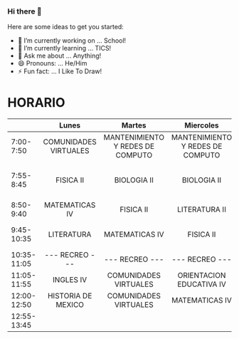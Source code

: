 ### Hi there 👋




Here are some ideas to get you started:

- 🔭 I’m currently working on ... School!
- 🌱 I’m currently learning ... TICS!
- 💬 Ask me about ... Anything!
- 😄 Pronouns: ... He/Him
- ⚡ Fun fact: ... I Like To Draw!


# HORARIO


|             |         Lunes         |              Martes              |             Miercoles            |                      Jueves                     |              Viernes             |
|-------------|:---------------------:|:--------------------------------:|:--------------------------------:|:-----------------------------------------------:|:--------------------------------:|
|  7:00-7:50  | COMUNIDADES VIRTUALES | MANTENIMIENTO Y REDES DE COMPUTO | MANTENIMIENTO Y REDES DE COMPUTO |                    FISICA II                    | MANTENIMIENTO Y REDES DE COMPUTO |
|  7:55-8:45  |       FISICA II       |            BIOLOGIA II           |            BIOLOGIA II           | ACTIVIDADES FISICAS DEPORTIVAS Y RECREATIVAS IV |            BIOLOGIA II           |
|  8:50-9:40  |     MATEMATICAS IV    |             FISICA II            |           LITERATURA II          |                  MATEMATICAS IV                 |          MATEMATICAS IV          |
|  9:45-10:35 |       LITERATURA      |          MATEMATICAS IV          |             FISICA II            |         MANTENIMIENTO Y REDES DE COMPUTO        |             FISICA II            |
| 10:35-11:05 |     --- RECREO ---    |          --- RECREO ---          |          --- RECREO ---          |                  --- RECREO ---                 |          --- RECREO ---          |
| 11:05-11:55 |       INGLES IV       |       COMUNIDADES VIRTUALES      |     ORIENTACION EDUCATIVA IV     |                    INGLES IV                    |        HISTORIA DE MEXICO        |
| 12:00-12:50 |   HISTORIA DE MEXICO  |       COMUNIDADES VIRTUALES      |          MATEMATICAS IV          |              HISTORIA DE MEXICO II              |           LITERATURA II          |
| 12:55-13:45 |                       |                                  |                                  |                   BIOLOGIA II                   |             INGLES IV            |
